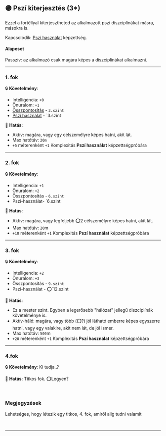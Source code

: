 ## 🟣 Pszí kiterjesztés (3*)

Ezzel a fortéllyal kiterjesztheted az alkalmazott pszí diszciplínákat másra, másokra is.

Kapcsolódik: [Pszí használat](../kepzettsegek.primer.misztikus/pszi_hasznalat.md) képzettség.

#### Alapeset

Passzív: az alkalmazó csak magára képes a diszciplínákat alkalmazni﻿.

---
### 1. fok

🔒 **Követelmény**:
- Intelligencia: `+0`
- Önuralom: `+1`
- [Összpontosítás](../kepzettsegek.primer.misztikus/osszpontositas.md) - `3.szint`
- [Pszí használat](../kepzettsegek.primer.misztikus/pszi_hasznalat.md) - `3.szint

🌟 **Hatás**:
- Aktív: magára, vagy egy célszemélyre képes hatni, akit lát.﻿
- Max hatótáv: `20m`
- `+5` méterenként `+1` Komplexitás **Pszí használat** képzettségpróbára

---
### 2. fok

🔒 **Követelmény**:
- Intelligencia: `+1`
- Önuralom: `+2`
- Összpontosítás - `6.szint`
- Pszí-használat- `6.szint

🌟 **Hatás**:
- Aktív: magára, vagy legfeljebb ⭕2 célszemélyre képes hatni, akit lát.﻿
- Max hatótáv: `20`m
- `+10` méterenként `+1` Komplexitás **Pszí használat** képzettségpróbára

---
### 3. fok

🔒 **Követelmény**:
- Intelligencia: `+2`
- Önuralom: `+3`
- Összpontosítás - `9.szint`
- Pszí-használat - ⭕`12.szint

🌟 **Hatás**:
- Ez a mester szint. Egyben a legerősebb "hálózat" jellegű diszciplínák követelménye is.
- Aktív-háló: magára, vagy több (⭕?) jól látható emberre képes egyszerre hatni, vagy egy valakire, akit nem lát, de jól ismer.﻿
- Max hatótáv: `500`m
- `+20` méterenként `+1` Komplexitás **Pszí használat** képzettségpróbára

---
### 4.fok

🔒 **Követelmény**: Ki tudja..?

🌟 **Hatás**: Titkos fok. ⭕Legyen?

<br />

### Megjegyzések

Lehetséges, hogy létezik egy titkos, 4. fok, amiről alig tudni valamit

<br />

---
